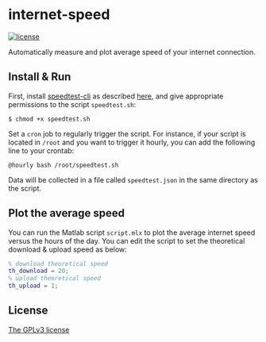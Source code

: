 # internet-speed
[![license](https://img.shields.io/badge/license-GPL3-brightgreen.svg)](https://github.com/asonnino/internet-speed/blob/master/LICENSE)

Automatically measure and plot average speed of your internet connection. 

## Install & Run
First, install [speedtest-cli](https://github.com/sivel/speedtest-cli) as described [here](https://github.com/sivel/speedtest-cli#installation), and give appropriate permissions to the script `speedtest.sh`:
```
$ chmod +x speedtest.sh
```
Set a `cron` job to regularly trigger the script. For instance, if your script is located in `/root` and you want to trigger it hourly, you can add the following line to your crontab:
```
@hourly bash /root/speedtest.sh
```
Data will be collected in a file called `speedtest.json` in the same directory as the script.

## Plot the average speed
You can run the Matlab script `script.mlx` to plot the average internet speed versus the hours of the day. You can edit the script to set the theoretical download & upload speed as below:
```matlab
% download theoretical speed
th_download = 20;
% upload theoretical speed
th_upload = 1;
```

## License
[The GPLv3 license](https://www.gnu.org/licenses/gpl-3.0.en.html)
